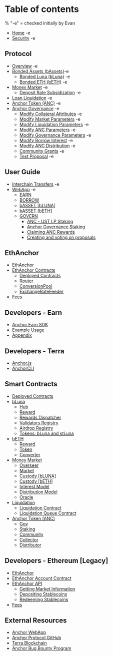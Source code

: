 # Table of contents

% "-e" = checked initially by Evan
* [Home](README.md) -e
* [Security](security.md) -e

## Protocol

* [Overview](protocol/overview.md) -e
* [Bonded Assets (bAssets)](protocol/bonded-assets-bassets/README.md)-e
  * [Bonded Luna (bLuna)](protocol/bonded-assets-bassets/bonded-luna-bluna.md) -e
  * [Bonded ETH (bETH)](protocol/bonded-assets-bassets/bonded-eth-beth.md) -e
* [Money Market](protocol/money-market/README.md) -e
  * [Deposit Rate Subsidization](protocol/money-market/deposit-rate-subsidization.md) -e
* [Loan Liquidation](protocol/loan-liquidation.md) -e
* [Anchor Token (ANC)](protocol/anchor-token-anc.md) -e
* [Anchor Governance](protocol/anchor-governance/README.md) -e
  * [Modify Collateral Attributes](protocol/anchor-governance/modify-collateral-parameters.md) -e
  * [Modify Market Parameters](protocol/anchor-governance/modify-market-parameters.md) -e
  * [Modify Liquidation Parameters](protocol/anchor-governance/modify-liquidation-parameters.md) -e
  * [Modify ANC Parameters](protocol/anchor-governance/modify-anc-parameters.md) -e
  * [Modify Governance Parameters](protocol/anchor-governance/modify-governance-parameters.md) -e
  * [Modify Borrow Interest](protocol/anchor-governance/modify-the-interest-model.md) -e
  * [Modify ANC Distribution](protocol/anchor-governance/modify-the-distribution-model.md) -e
  * [Community Grants](protocol/anchor-governance/spend-community-pool.md) -e
  * [Text Proposal](protocol/anchor-governance/text-proposal.md) -e

## User Guide

* [Interchain Transfers](user-guide/interchain-transfers.md) -e
* [WebApp](user-guide/webapp/README.md) -e
  * [EARN](user-guide/webapp/earn.md)
  * [BORROW](user-guide/webapp/borrow.md)
  * [bASSET \[bLUNA\]](user-guide/webapp/bond.md)
  * [bASSET \[bETH\]](user-guide/webapp/bond-beth.md)
  * [GOVERN](user-guide/webapp/govern/README.md)
    * [ANC - UST LP Staking](user-guide/webapp/govern/anc-ust-lp.md)
    * [Anchor Governance Staking](user-guide/webapp/govern/claim-anc-rewards.md)
    * [Claiming ANC Rewards](user-guide/webapp/govern/claiming-anc-rewards.md)
    * [Creating and voting on proposals](user-guide/webapp/govern/governance-proposals.md)

## EthAnchor

* [EthAnchor](ethanchor/ethanchor.md)
* [EthAnchor Contracts](ethanchor/ethanchor-contracts/README.md)
  * [Deployed Contracts](ethanchor/ethanchor-contracts/deployed-contracts.md)
  * [Router](ethanchor/ethanchor-contracts/router.md)
  * [ConversionPool](ethanchor/ethanchor-contracts/conversionpool.md)
  * [ExchangeRateFeeder](ethanchor/ethanchor-contracts/exchangeratefeeder.md)
* [Fees](ethanchor/fees.md)

## Developers - Earn

* [Anchor Earn SDK](developers-earn/anchor-earn-sdk.md)
* [Example Usage](developers-earn/example-usage.md)
* [Appendix](developers-earn/appendix.md)

## Developers - Terra

* [Anchor.js](developers-terra/anchor.js.md)
* [AnchorCLI](developers-terra/anchor-cli.md)

## Smart Contracts

* [Deployed Contracts](smart-contracts/deployed-contracts.md)
* [bLuna](smart-contracts/bluna/README.md)
  * [Hub](https://lidofinance.github.io/terra-docs/contracts/hub)
  * [Reward](https://docs.terra.lido.fi/contracts/reward)
  * [Rewards Dispatcher](https://docs.terra.lido.fi/contracts/rewards\_dispatcher)
  * [Validators Registry](https://docs.terra.lido.fi/contracts/validators\_registry)
  * [Airdrop Registry](https://docs.terra.lido.fi/contracts/airdrop-registry)
  * [Tokens: bLuna and stLuna](https://docs.terra.lido.fi/contracts/stLuna\_and\_bLuna)
* [bETH](smart-contracts/beth/README.md)
  * [Reward](smart-contracts/beth/reward.md)
  * [Token](smart-contracts/beth/token.md)
  * [Converter](smart-contracts/beth/converter.md)
* [Money Market](smart-contracts/money-market/README.md)
  * [Overseer](smart-contracts/money-market/overseer.md)
  * [Market](smart-contracts/money-market/market.md)
  * [Custody \[bLUNA\]](smart-contracts/money-market/custody-bluna-specific.md)
  * [Custody \[bETH\]](smart-contracts/money-market/custody-beth.md)
  * [Interest Model](smart-contracts/money-market/interest-model.md)
  * [Distribution Model](smart-contracts/money-market/distribution-model.md)
  * [Oracle](smart-contracts/money-market/oracle.md)
* [Liquidation](smart-contracts/liquidations/README.md)
  * [Liquidation Contract](smart-contracts/liquidations/liquidation-contract.md)
  * [Liquidation Queue Contract](smart-contracts/liquidations/liquidation-queue-contract.md)
* [Anchor Token (ANC)](smart-contracts/anchor-token/README.md)
  * [Gov](smart-contracts/anchor-token/gov.md)
  * [Staking](smart-contracts/anchor-token/staking.md)
  * [Community](smart-contracts/anchor-token/community.md)
  * [Collector](smart-contracts/anchor-token/collector.md)
  * [Distributor](smart-contracts/anchor-token/distributor.md)

## Developers - Ethereum \[Legacy] <a href="#developers-ethereum" id="developers-ethereum"></a>

* [EthAnchor](developers-ethereum/ethanchor.md)
* [EthAnchor Account Contract](developers-ethereum/ethanchor-account-contract.md)
* [EthAnchor API](developers-ethereum/ethanchor-api/README.md)
  * [Getting Market Information](developers-ethereum/ethanchor-api/getting-market-information.md)
  * [Depositing Stablecoins](developers-ethereum/ethanchor-api/depositing-stablecoins.md)
  * [Redeeming Stablecoins](developers-ethereum/ethanchor-api/redeeming-stablecoins.md)
* [Fees](developers-ethereum/fees.md)

## External Resources

* [Anchor WebApp](https://app.anchorprotocol.com)
* [Anchor Protocol GitHub](https://github.com/Anchor-Protocol)
* [Terra Blockchain](https://docs.terra.money)
* [Anchor Bug Bounty Program](https://immunefi.com/bounty/anchor/)
